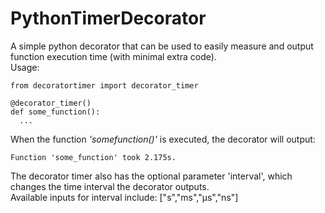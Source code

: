 ﻿# PythonTimerDecorator
A simple python decorator that can be used to easily measure and output function execution time (with minimal extra code).  
Usage:
```
from decoratortimer import decorator_timer

@decorator_timer()
def some_function():  
  ...
```

When the function *'somefunction()'* is executed, the decorator will output:
```
Function 'some_function' took 2.175s.
```

The decorator timer also has the optional parameter 'interval', which changes the time interval the decorator outputs.  
Available inputs for interval include: ["s","ms","µs","ns"]
